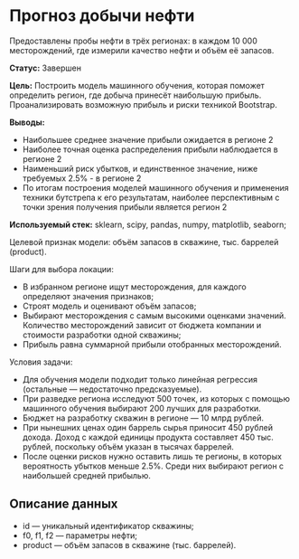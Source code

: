# Прогноз добычи нефти
Предоставлены пробы нефти в трёх регионах: в каждом 10 000 месторождений, где измерили качество нефти и объём её запасов.

**Статус:** Завершен

**Цель:** Построить модель машинного обучения, которая поможет определить регион, где добыча принесёт наибольшую прибыль. Проанализировать возможную прибыль и риски техникой Bootstrap.

**Выводы:**
  - Наибольшее среднее значение прибыли ожидается в регионе 2
  - Наиболее точная оценка распределения прибыли наблюдается в регионе 2
  - Наименьший риск убытков, и единственное значение, ниже требуемых 2.5% - в регионе 2
  - По итогам построения моделей машинного обучения и применения техники бутстрепа к его результатам, наиболее перспективным с точки зрения получения прибыли является регион 2

**Используемый стек:** sklearn, scipy, pandas, numpy, matplotlib, seaborn;

Целевой признак модели: объём запасов в скважине, тыс. баррелей (product).

Шаги для выбора локации:
  - В избранном регионе ищут месторождения, для каждого определяют значения признаков;
  - Строят модель и оценивают объём запасов;
  - Выбирают месторождения с самым высокими оценками значений. Количество месторождений зависит от бюджета компании и стоимости разработки одной скважины;
  - Прибыль равна суммарной прибыли отобранных месторождений.

Условия задачи:
  - Для обучения модели подходит только линейная регрессия (остальные — недостаточно предсказуемые).
  - При разведке региона исследуют 500 точек, из которых с помощью машинного обучения выбирают 200 лучших для разработки.
  - Бюджет на разработку скважин в регионе — 10 млрд рублей.
  - При нынешних ценах один баррель сырья приносит 450 рублей дохода. Доход с каждой единицы продукта составляет 450 тыс. рублей, поскольку объём указан в тысячах баррелей.
  - После оценки рисков нужно оставить лишь те регионы, в которых вероятность убытков меньше 2.5%. Среди них выбирают регион с наибольшей средней прибылью.

## Описание данных
  - id — уникальный идентификатор скважины;
  - f0, f1, f2 — параметры нефти;
  - product — объём запасов в скважине (тыс. баррелей).
